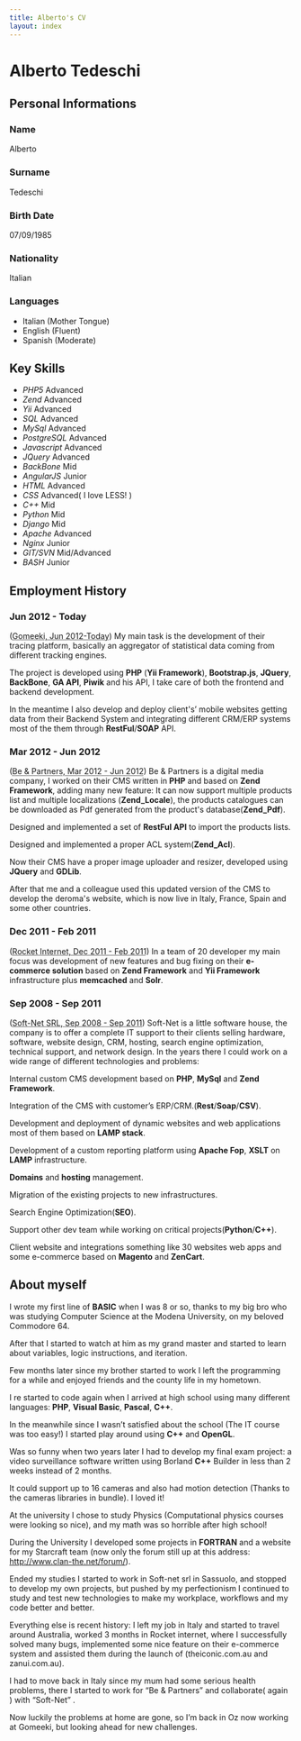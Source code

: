 ```yaml
---
title: Alberto's CV
layout: index
---
```


# Alberto Tedeschi #

## Personal Informations ##
### Name ###
Alberto
### Surname ###
Tedeschi
### Birth Date ###
07/09/1985 
### Nationality ###
Italian
### Languages ###
* Italian (Mother Tongue)
* English (Fluent)
* Spanish (Moderate)

## Key Skills ##
* _PHP5_ 
Advanced
* _Zend_ 
Advanced
* _Yii_ 
Advanced
* _SQL_ 
Advanced
* _MySql_ 
Advanced
* _PostgreSQL_ 
Advanced
* _Javascript_ 
Advanced
* _JQuery_ 
Advanced
* _BackBone_ 
Mid
* _AngularJS_ 
Junior
* _HTML_ 
Advanced
* _CSS_ 
Advanced( I love LESS! )
* _C++_ 
Mid
* _Python_ 
Mid
* _Django_ 
Mid
* _Apache_ 
Advanced
* _Nginx_ 
Junior
* _GIT/SVN_ 
Mid/Advanced
* _BASH_ 
Junior

## Employment History ##

### Jun 2012 - Today ###
(<abbr title="Gomeeki, Sydney, Australia">Gomeeki, Jun 2012-Today</abbr>) 
My main task is the development of their tracing platform, basically an aggregator of statistical data coming from different tracking engines.

The project is developed using **PHP** (**Yii Framework**), **Bootstrap.js**, **JQuery**, **BackBone**, **GA API**, **Piwik** and his API,  I take care of both the frontend and backend development.

In the meantime I also develop and deploy client's’ mobile websites getting data from their Backend System and integrating different CRM/ERP systems most of the them through **RestFul**/**SOAP** API.

### Mar 2012 - Jun 2012  ###
(<abbr title="Be &amp; Partners, Reggio Emilia, Italy">Be &amp; Partners, Mar 2012 - Jun 2012</abbr>) 
Be & Partners is a digital media company, I worked on their CMS written in **PHP** and based on **Zend Framework**, adding many new feature:
It can now support multiple products list and multiple localizations (**Zend_Locale**), the products catalogues can be downloaded as Pdf generated from the product's database(**Zend_Pdf**).

Designed and implemented a set of **RestFul API** to import the products lists.

Designed and implemented a proper ACL system(**Zend_Acl**).

Now their CMS have a proper image uploader and resizer, developed using **JQuery** and **GDLib**.

After that me and a colleague used this updated version of the CMS to develop the deroma's website, which is now live in Italy, France, Spain and some other countries.

### Dec 2011 - Feb 2011 ###
(<abbr title="Rocket Internet gmbh, Sydney, Australia">Rocket Internet, Dec 2011 - Feb 2011</abbr>) 
In a team of 20 developer my main focus was development of new features and bug fixing on their **e-commerce solution** based on **Zend Framework** and **Yii Framework** infrastructure plus **memcached** and **Solr**.

### Sep 2008 - Sep 2011 ###
(<abbr title="Soft-Net SRL, Sassuolo, Italy">Soft-Net SRL, Sep 2008 - Sep 2011</abbr>) 
Soft-Net is a little software house, the company is to offer a complete IT support to their clients selling hardware, software, website design, CRM, hosting, search engine optimization, technical support, and network design.
In the years there I could work on a wide range of different technologies and problems:

Internal custom CMS development based on **PHP**, **MySql** and **Zend Framework**.

Integration of the CMS with customer’s ERP/CRM.(**Rest**/**Soap**/**CSV**).

Development and deployment of dynamic websites and web applications most of them based on **LAMP stack**.

Development of a custom reporting platform using **Apache Fop**, **XSLT** on **LAMP** infrastructure.

**Domains** and **hosting** management.

Migration of the existing projects to new infrastructures.

Search Engine Optimization(**SEO**).

Support other dev team while working on critical projects(**Python**/**C++**).

Client website and integrations something like 30 websites web apps and some e-commerce based on **Magento** and **ZenCart**.

## About myself ##

I wrote my first line of **BASIC** when I was 8 or so, thanks to my big bro who was studying Computer Science at the Modena University, on my beloved Commodore 64.

After that I started to watch at him as my grand master and started to learn about variables, logic instructions, and iteration. 

Few months later since my brother started to work I left the programming for a while and enjoyed friends and the county life in my hometown.

I re started to code again when I arrived at high school using many different languages: **PHP**, **Visual Basic**, **Pascal**, **C++**. 

In the meanwhile since I wasn’t satisfied about the school (The IT course was too easy!) I started play around using **C++** and **OpenGL**.

Was so funny when two years later I had to develop my final exam project: a video surveillance software written using Borland **C++** Builder in less than 2 weeks instead of 2 months.

It could support up to 16 cameras and also had motion detection (Thanks to the cameras libraries in bundle). I loved it!

At the university I chose to study Physics (Computational physics courses were looking so nice), and my math was so horrible after high school!

During the University I developed some projects in **FORTRAN** and a website for my Starcraft team (now only the forum still up at this address: http://www.clan-the.net/forum/). 

Ended my studies I started to work in Soft-net srl in Sassuolo, and stopped to develop my own projects, but pushed by my perfectionism I continued to study and test new technologies to make my workplace, workflows and my code better and better.

Everything else is recent history: I left my job in Italy and started to travel around Australia, worked 3 months in Rocket internet, where I successfully solved many bugs, implemented some nice feature on their e-commerce system and assisted them during the launch of (theiconic.com.au and zanui.com.au).

I had to move back in Italy since my mum had some serious health problems, there I started to work for “Be & Partners” and collaborate( again ) with “Soft-Net” .

Now luckily the problems at home are gone, so I’m back in Oz now working at Gomeeki, but looking ahead for new challenges.